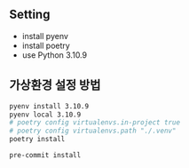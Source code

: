 ## Setting
- install pyenv
- install poetry
- use Python 3.10.9

## 가상환경 설정 방법
```sh
pyenv install 3.10.9
pyenv local 3.10.9
# poetry config virtualenvs.in-project true
# poetry config virtualenvs.path "./.venv"
poetry install

pre-commit install
```
